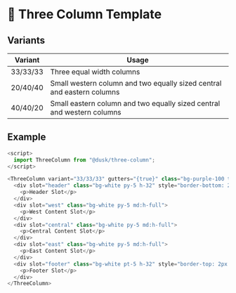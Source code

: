 # 📄 Three Column Template

## Variants

| Variant  | Usage                                                                  |
| -------- | ---------------------------------------------------------------------- |
| 33/33/33 | Three equal width columns                                              |
| 20/40/40 | Small western column and two equally sized central and eastern columns |
| 40/40/20 | Small eastern column and two equally sized central and western columns |

## Example

```js
<script>
  import ThreeColumn from "@dusk/three-column";
</script>

<ThreeColumn variant="33/33/33" gutters="{true}" class="bg-purple-100 text-dark text-sm text-center w-screen">
  <div slot="header" class="bg-white py-5 h-32" style="border-bottom: 2px dashed gray">
    <p>Header Slot</p>
  </div>
  <div slot="west" class="bg-white py-5 md:h-full">
    <p>West Content Slot</p>
  </div>
  <div slot="central" class="bg-white py-5 md:h-full">
    <p>Central Content Slot</p>
  </div>
  <div slot="east" class="bg-white py-5 md:h-full">
    <p>East Content Slot</p>
  </div>
  <div slot="footer" class="bg-white pt-5 h-32" style="border-top: 2px dashed gray">
    <p>Footer Slot</p>
  </div>
</ThreeColumn>
```
